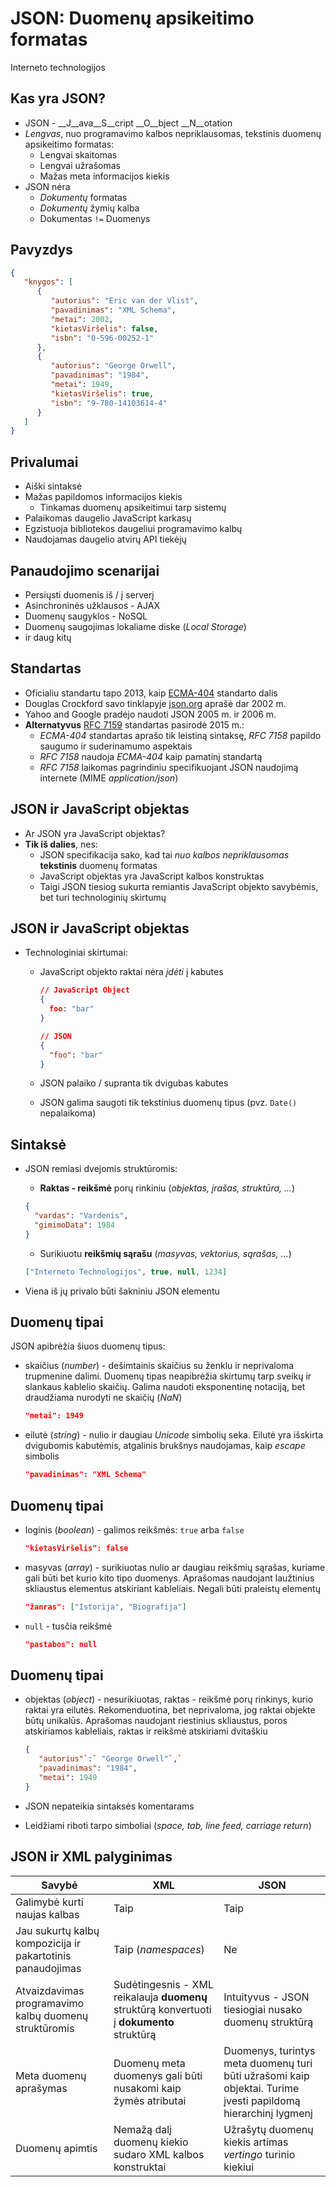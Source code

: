 # JSON: Duomenų apsikeitimo formatas

Interneto technologijos

## Kas yra JSON?

- JSON - __J__ava__S__cript __O__bject __N__otation
- _Lengvas_, nuo programavimo kalbos nepriklausomas, tekstinis duomenų apsikeitimo formatas:
  - Lengvai skaitomas
  - Lengvai užrašomas
  - Mažas meta informacijos kiekis
- JSON nėra
  - _Dokumentų_ formatas
  - _Dokumentų_ žymių kalba
  - Dokumentas `!=` Duomenys

## Pavyzdys

```json
{
   "knygos": [
      {
         "autorius": "Eric van der Vlist",
         "pavadinimas": "XML Schema",
         "metai": 2002,
         "kietasViršelis": false,
         "isbn": "0-596-00252-1"
      },
      {
         "autorius": "George Orwell",
         "pavadinimas": "1984",
         "metai": 1949,
         "kietasViršelis": true,
         "isbn": "9-780-14103614-4"
      }
   ]
}
```

## Privalumai

- Aiški sintaksė
- Mažas papildomos informacijos kiekis
  - Tinkamas duomenų apsikeitimui tarp sistemų
- Palaikomas daugelio JavaScript karkasų
- Egzistuoja bibliotekos daugeliui programavimo kalbų
- Naudojamas daugelio atvirų API tiekėjų

## Panaudojimo scenarijai

- Persiųsti duomenis iš / į serverį
- Asinchroninės užklausos - AJAX
- Duomenų saugyklos - NoSQL
- Duomenų saugojimas lokaliame diske (_Local Storage_)
- ir daug kitų

##  Standartas

- Oficialiu standartu tapo 2013, kaip [ECMA-404](http://www.ecma-international.org/publications/files/ECMA-ST/ECMA-404.pdf) standarto dalis
- Douglas Crockford savo tinklapyje [json.org](http://json.org) aprašė dar 2002 m. 
- Yahoo and Google pradėjo naudoti JSON 2005 m. ir 2006 m.
- __Alternatyvus__ [RFC 7159](https://tools.ietf.org/html/rfc7159) standartas pasirodė 2015 m.:
  - _ECMA-404_ standartas aprašo tik leistiną sintaksę, _RFC 7158_ papildo saugumo ir suderinamumo aspektais
  - _RFC 7158_ naudoja _ECMA-404_ kaip pamatinį standartą
  - _RFC 7158_ laikomas pagrindiniu specifikuojant JSON naudojimą internete (MIME _application/json_)

## JSON ir JavaScript objektas

- Ar JSON yra JavaScript objektas? 
- **Tik iš dalies**, nes:
  - JSON specifikacija sako, kad tai _nuo kalbos nepriklausomas_ __tekstinis__ duomenų formatas
  - JavaScript objektas yra JavaScript kalbos konstruktas
  - Taigi JSON tiesiog sukurta remiantis JavaScript objekto savybėmis, bet turi technologinių skirtumų

## JSON ir JavaScript objektas

- Technologiniai skirtumai:
  - JavaScript objekto raktai nėra _įdėti_ į kabutes

     ```json
    // JavaScript Object
    {
       foo: "bar"
    }
    
    // JSON
    {
       "foo": "bar"
    }
    ``` 

  - JSON palaiko / supranta tik dvigubas kabutes
  - JSON galima saugoti tik tekstinius duomenų tipus (pvz. `Date()` nepalaikoma)
  


## Sintaksė

- JSON remiasi dvejomis struktūromis:
  - **Raktas - reikšmė** porų rinkiniu (_objektas, įrašas, struktūra, ..._)
  
  ```json
  {
  	"vardas": "Vardenis",
  	"gimimoData": 1984
  }
  ```
  
  - Surikiuotu **reikšmių sąrašu** (_masyvas, vektorius, sąrašas, ..._)
  
  ```json
  ["Interneto Technologijos", true, null, 1234]
  ```
  
- Viena iš jų privalo būti šakniniu JSON elementu
  
## Duomenų tipai

JSON apibrėžia šiuos duomenų tipus:
- skaičius (_number_) - dešimtainis skaičius su ženklu ir neprivaloma trupmenine dalimi. Duomenų tipas neapibrėžia skirtumų tarp sveikų ir slankaus kablelio skaičių. Galima naudoti eksponentinę notaciją, bet draudžiama nurodyti ne skaičių (_NaN_)

    ```json
    "metai": 1949
    ```

- eilutė (_string_) - nulio ir daugiau _Unicode_ simbolių seka. Eilutė yra išskirta dvigubomis kabutėmis, atgalinis brukšnys naudojamas, kaip _escape_ simbolis

    ```json
    "pavadinimas": "XML Schema"
    ```

## Duomenų tipai

- loginis (_boolean_) - galimos reikšmės: `true` arba `false`

    ```json
    "kietasViršelis": false
    ```

- masyvas (_array_) - surikiuotas nulio ar daugiau reikšmių sąrašas, kuriame gali būti bet kurio kito tipo duomenys. Aprašomas naudojant laužtinius skliaustus elementus atskiriant kableliais. Negali būti praleistų elementų

    ```json
    "žanras": ["Istorija", "Biografija"]
    ```
    
- `null` - tusčia reikšmė

    ```json
    "pastabos": null
    ```

## Duomenų tipai

- objektas (_object_) - nesurikiuotas, raktas - reikšmė porų rinkinys, kurio raktai yra eilutės. Rekomenduotina, bet neprivaloma, jog raktai objekte būtų unikalūs. Aprašomas naudojant riestinius skliaustus, poros atskiriamos kableliais, raktas ir reikšmė atskiriami dvitaškiu

    ```json
    {
       "autorius"`:` "George Orwell"`,`
       "pavadinimas": "1984",
       "metai": 1949
    }
    ```
- JSON nepateikia sintaksės komentarams
- Leidžiami riboti tarpo simboliai (_space, tab, line feed, carriage return_)

## JSON ir XML palyginimas

|Savybė | XML| JSON|
|-|-|-|
|Galimybė kurti naujas kalbas| Taip| Taip|
|Jau sukurtų kalbų kompozicija ir pakartotinis panaudojimas| Taip (_namespaces_) | Ne |
| Atvaizdavimas programavimo kalbų duomenų struktūromis| Sudėtingesnis - XML reikalauja **duomenų** struktūrą konvertuoti į **dokumento** struktūrą | Intuityvus - JSON tiesiogiai nusako duomenų struktūrą |
|Meta duomenų aprašymas| Duomenų meta duomenys gali būti nusakomi kaip žymės atributai| Duomenys, turintys meta duomenų turi būti užrašomi kaip objektai. Turime įvesti papildomą hierarchinį lygmenį|
|Duomenų apimtis| Nemažą dalį duomenų kiekio sudaro XML kalbos konstruktai | Užrašytų duomenų kiekis artimas _vertingo_ turinio kiekiui|
